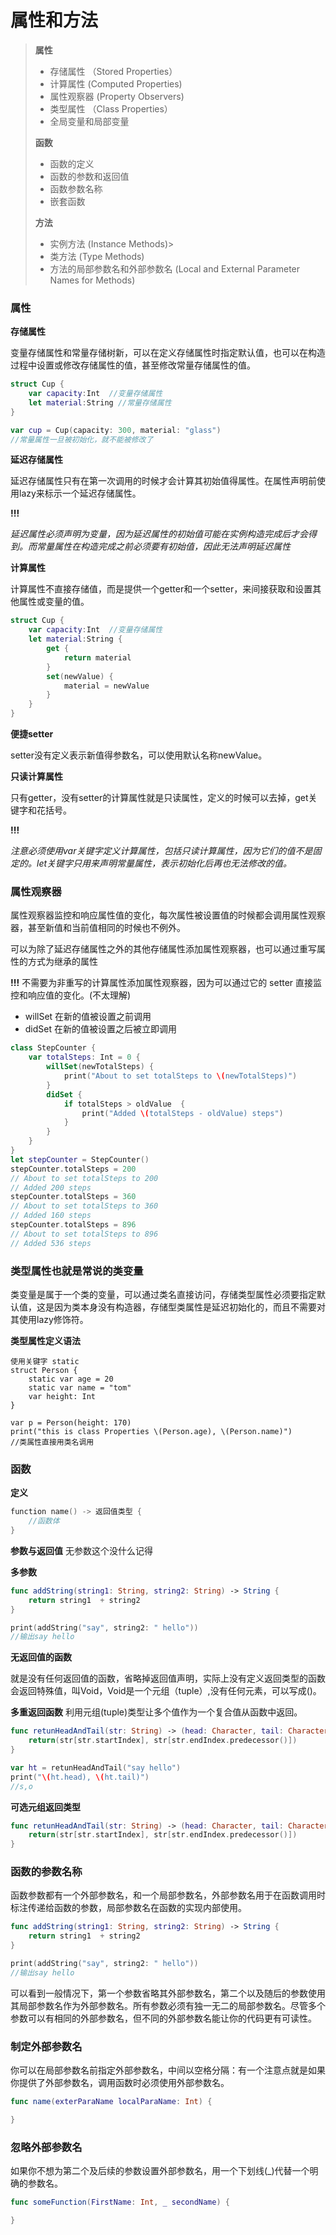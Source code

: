 # 属性和方法

>**属性**
>
>* 存储属性 （Stored Properties）
>* 计算属性  (Computed Properties)
>* 属性观察器 (Property Observers)
>* 类型属性   （Class Properties）
>* 全局变量和局部变量
>
>**函数**
>
>* 函数的定义
>* 函数的参数和返回值
>* 函数参数名称
>* 嵌套函数
>
>**方法**
>
>* 实例方法 (Instance Methods)>
>* 类方法  (Type Methods)
>* 方法的局部参数名和外部参数名 (Local and External Parameter Names for Methods)

### 属性
**存储属性**

变量存储属性和常量存储树新，可以在定义存储属性时指定默认值，也可以在构造过程中设置或修改存储属性的值，甚至修改常量存储属性的值。

~~~swift
struct Cup {
	var capacity:Int  //变量存储属性
	let material:String //常量存储属性
}

var cup = Cup(capacity: 300, material: "glass")
//常量属性一旦被初始化，就不能被修改了
~~~

**延迟存储属性**

延迟存储属性只有在第一次调用的时候才会计算其初始值得属性。在属性声明前使用lazy来标示一个延迟存储属性。

**!!!**

*延迟属性必须声明为变量，因为延迟属性的初始值可能在实例构造完成后才会得到。而常量属性在构造完成之前必须要有初始值，因此无法声明延迟属性*

**计算属性**

计算属性不直接存储值，而是提供一个getter和一个setter，来间接获取和设置其他属性或变量的值。
~~~swift
struct Cup {
	var capacity:Int  //变量存储属性
	let material:String {
		get {
			return material
		}
		set(newValue) {
			material = newValue
		}
	}
}
~~~

**便捷setter**

setter没有定义表示新值得参数名，可以使用默认名称newValue。

**只读计算属性**

只有getter，没有setter的计算属性就是只读属性，定义的时候可以去掉，get关键字和花括号。

**!!!**

*注意必须使用var关键字定义计算属性，包括只读计算属性，因为它们的值不是固定的。let关键字只用来声明常量属性，表示初始化后再也无法修改的值。*

### 属性观察器

属性观察器监控和响应属性值的变化，每次属性被设置值的时候都会调用属性观察器，甚至新值和当前值相同的时候也不例外。

可以为除了延迟存储属性之外的其他存储属性添加属性观察器，也可以通过重写属性的方式为继承的属性

**!!!**
不需要为非重写的计算属性添加属性观察器，因为可以通过它的 setter 直接监控和响应值的变化。(不太理解)
* willSet 在新的值被设置之前调用
* didSet 在新的值被设置之后被立即调用

~~~swift
class StepCounter {
    var totalSteps: Int = 0 {
        willSet(newTotalSteps) {
            print("About to set totalSteps to \(newTotalSteps)")
        }
        didSet {
            if totalSteps > oldValue  {
                print("Added \(totalSteps - oldValue) steps")
            }
        }
    }
}
let stepCounter = StepCounter()
stepCounter.totalSteps = 200
// About to set totalSteps to 200
// Added 200 steps
stepCounter.totalSteps = 360
// About to set totalSteps to 360
// Added 160 steps
stepCounter.totalSteps = 896
// About to set totalSteps to 896
// Added 536 steps
~~~
### 类型属性也就是常说的类变量

类变量是属于一个类的变量，可以通过类名直接访问，存储类型属性必须要指定默认值，这是因为类本身没有构造器，存储型类属性是延迟初始化的，而且不需要对其使用lazy修饰符。

**类型属性定义语法**

~~~
使用关键字 static
struct Person {
    static var age = 20
    static var name = "tom"
    var height: Int
}

var p = Person(height: 170)
print("this is class Properties \(Person.age), \(Person.name)")
//类属性直接用类名调用
~~~

### 函数

**定义**

~~~swift
function name() -> 返回值类型 {
	//函数体
}
~~~

**参数与返回值**
无参数这个没什么记得

**多参数**

~~~swift
func addString(string1: String, string2: String) -> String {
    return string1  + string2
}

print(addString("say", string2: " hello"))
//输出say hello
~~~

**无返回值的函数**

就是没有任何返回值的函数，省略掉返回值声明，实际上没有定义返回类型的函数会返回特殊值，叫Void，Void是一个元组（tuple）,没有任何元素，可以写成()。

**多重返回函数**
利用元组(tuple)类型让多个值作为一个复合值从函数中返回。

~~~swift
func retunHeadAndTail(str: String) -> (head: Character, tail: Character) {
    return(str[str.startIndex], str[str.endIndex.predecessor()])
}

var ht = retunHeadAndTail("say hello")
print("\(ht.head), \(ht.tail)")
//s,o
~~~

**可选元组返回类型**

~~~swift
func retunHeadAndTail(str: String) -> (head: Character, tail: Character)？ {
    return(str[str.startIndex], str[str.endIndex.predecessor()])
}
~~~

### 函数的参数名称

函数参数都有一个外部参数名，和一个局部参数名，外部参数名用于在函数调用时标注传递给函数的参数，局部参数名在函数的实现内部使用。

~~~swift
func addString(string1: String, string2: String) -> String {
    return string1  + string2
}

print(addString("say", string2: " hello"))
//输出say hello
~~~

可以看到一般情况下，第一个参数省略其外部参数名，第二个以及随后的参数使用其局部参数名作为外部参数名。所有参数必须有独一无二的局部参数名。尽管多个参数可以有相同的外部参数名，但不同的外部参数名能让你的代码更有可读性。

### 制定外部参数名
你可以在局部参数名前指定外部参数名，中间以空格分隔：有一个注意点就是如果你提供了外部参数名，调用函数时必须使用外部参数名。

~~~swift
func name(exterParaName localParaName: Int) {

}
~~~

### 忽略外部参数名

如果你不想为第二个及后续的参数设置外部参数名，用一个下划线(_)代替一个明确的参数名。
~~~swift
func someFunction(FirstName: Int, _ secondName) {

}
~~~


